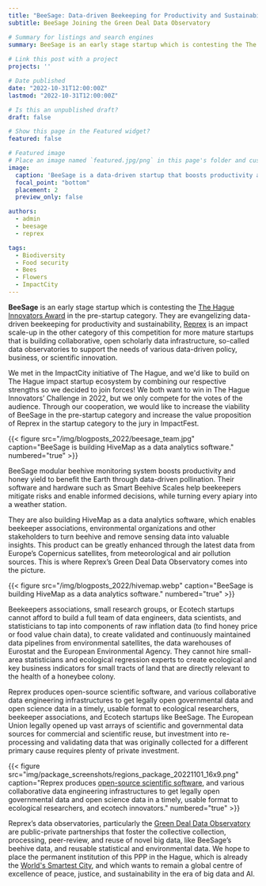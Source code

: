 ```yaml
---
title: "BeeSage: Data-driven Beekeeping for Productivity and Sustainability"
subtitle: BeeSage Joining the Green Deal Data Observatory

# Summary for listings and search engines
summary: BeeSage is an early stage startup which is contesting the The Hague Innovators Award in the pre-startup category. They are evangelizing data-driven beekeeping for productivity and sustainability, Reprex is an impact scale-up in the other category of this competition for more mature startups. We decided to join forces under the Green Deal Data Observatory umbrella.
 
# Link this post with a project
projects: ''

# Date published
date: "2022-10-31T12:00:00Z"
lastmod: "2022-10-31T12:00:00Z"

# Is this an unpublished draft?
draft: false

# Show this page in the Featured widget?
featured: false

# Featured image
# Place an image named `featured.jpg/png` in this page's folder and customize its options here.
image:
  caption: 'BeeSage is a data-driven startup that boosts productivity and honey yield to benefit the Earth through data-driven pollination'
  focal_point: "bottom"
  placement: 2
  preview_only: false

authors:
  - admin
  - beesage
  - reprex

tags:
  - Biodiversity
  - Food security
  - Bees
  - Flowers
  - ImpactCity
---
```


**BeeSage** is an early stage startup which is contesting the [The Hague Innovators Award](https://www.impactcity.nl/en/service/the-hague-innovators-challenge/) in the pre-startup category. They are evangelizing data-driven beekeeping for productivity and sustainability, [Reprex](/authors/reprex) is an impact scale-up in the other category of this competition for more mature startups that is building collaborative, open scholarly data infrastructure, so-called data observatories to support the needs of various data-driven policy, business, or scientific innovation. 

We met in the ImpactCity initiative of The Hague, and we'd like to build on The Hague impact startup ecosystem by combining our respective strengths so we decided to join forces! We both want to win in The Hague Innovators’ Challenge in 2022, but we only compete for the votes of the audience. Through our cooperation, we would like to increase the viability of BeeSage in the pre-startup category and increase the value proposition of Reprex in the startup category to the jury in ImpactFest. 

{{< figure src="/img/blogposts_2022/beesage_team.jpg" caption="BeeSage is building HiveMap as a data analytics software." numbered="true" >}}


BeeSage modular beehive monitoring system boosts productivity and honey yield to benefit the Earth through data-driven pollination. Their software and hardware such as Smart Beehive Scales help beekeepers mitigate risks and enable informed decisions, while turning every apiary into a weather station.

They are also building HiveMap as a data analytics software, which enables beekeeper associations, environmental organizations and other stakeholders to turn beehive and remove sensing data into valuable insights. This product can be greatly enhanced through the latest data from Europe’s Copernicus satellites, from meteorological and air pollution sources. This is where Reprex’s Green Deal Data Observatory comes into the picture.

{{< figure src="/img/blogposts_2022/hivemap.webp" caption="BeeSage is building HiveMap as a data analytics software." numbered="true" >}}


Beekeepers associations, small research groups, or Ecotech startups cannot afford to build a full team of data engineers, data scientists, and statisticians to tap into components of raw inflation data (to find honey price or food value chain data), to create validated and continuously maintained data pipelines from environmental satellites, the data warehouses of Eurostat and the European Environmental Agency. They cannot hire small-area statisticians and ecological regression experts to create ecological and key business indicators for small tracts of land that are directly relevant to the health of a honeybee colony. 

Reprex produces open-source scientific software, and various collaborative data engineering infrastructures to get legally open governmental data and open science data in a timely, usable format to ecological researchers, beekeeper associations, and Ecotech startups like BeeSage. The European Union legally opened up vast arrays of scientific and governmental data sources for commercial and scientific reuse, but investment into re-processing and validating data that was originally collected for a different primary cause requires plenty of private investment. 

{{< figure src="img/package_screenshots/regions_package_20221101_16x9.png" caption="Reprex produces [open-source scientific software](/https://reprex.nl/#releases), and various collaborative data engineering infrastructures to get legally open governmental data and open science data in a timely, usable format to ecological researchers, and ecotech innovators." numbered="true" >}}

Reprex’s data observatories, particularly the [Green Deal Data Observatory](/#slider) are public-private partnerships that foster the collective collection, processing, peer-review, and reuse of novel big data, like BeeSage’s beehive data, and reusable statistical and environmental data. We hope to place the permanent institution of this PPP in the Hague, which is already the [World's Smartest City](https://thehague.com/businessagency/the-hague-the-winner-world-smart-city-award-2021), and which wants to remain a global centre of excellence of peace, justice, and sustainability in the era of big data and AI.
